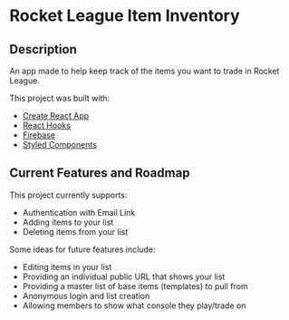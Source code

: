 # Rocket League Item Inventory

## Description
An app made to help keep track of the items you want to trade in Rocket League.

This project was built with:
- [Create React App](https://github.com/facebook/create-react-app)
- [React Hooks](https://reactjs.org/docs/hooks-intro.html)
- [Firebase](https://firebase.google.com/)
- [Styled Components](https://www.styled-components.com/)

## Current Features and Roadmap

This project currently supports:
- Authentication with Email Link
- Adding items to your list
- Deleting items from your list

Some ideas for future features include:
- Editing items in your list
- Providing an individual public URL that shows your list
- Providing a master list of base items (templates) to pull from
- Anonymous login and list creation
- Allowing members to show what console they play/trade on
